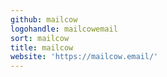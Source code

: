 ```yaml
---
github: mailcow
logohandle: mailcowemail
sort: mailcow
title: mailcow
website: 'https://mailcow.email/'
---
```

